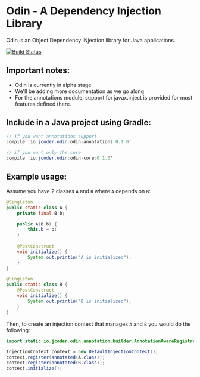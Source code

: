 # Odin - A Dependency Injection Library

Odin is an Object Dependency INjection library for Java applications.

[![Build Status](https://travis-ci.org/jcoderltd/odin.svg?branch=master)](https://travis-ci.org/jcoderltd/odin)

## Important notes:

- Odin is currently in alpha stage
- We'll be adding more documentation as we go along
- For the annotations module, support for javax.inject is provided for most features defined there.

## Include in a Java project using Gradle:

```java
// if you want annotations support
compile 'io.jcoder.odin:odin-annotations:0.1.0'

// if you want only the core
compile 'io.jcoder.odin:odin-core:0.1.0'
```

## Example usage:

Assume you have 2 classes `A` and `B` where `A` depends on `B`:

```java
@Singleton
public static class A {
    private final B b;

    public A(B b) {
        this.b = b;
    }
    
    @PostConstruct
    void initialize() {
        System.out.println("A is initialized");
    }
}

@Singleton
public static class B {
    @PostConstruct
    void initialize() {
        System.out.println("B is initialized");
    }
}
```
 
Then, to create an injection context that manages `A` and `B` you would do the following:

```java
import static io.jcoder.odin.annotation.builder.AnnotationAwareRegistrationBuilder.annotated;

InjectionContext context = new DefaultInjectionContext();
context.register(annotated(A.class));
context.register(annotated(B.class));
context.initialize();
```

